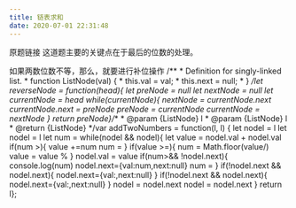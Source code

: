 ```yaml
---
title: 链表求和
date: 2020-07-01 22:31:48
---
```


原题链接 这道题主要的关键点在于最后的位数的处理。

如果两数位数不等，那么，就要进行补位操作 /** * Definition for singly-linked list. * function ListNode(val) { * this.val = val; * this.next = null; * } */let reverseNode = function(head){ let preNode = null let nextNode = null let currentNode = head while(currentNode){ nextNode = currentNode.next currentNode.next = preNode preNode = currentNode currentNode = nextNode } return preNode}/** * @param {ListNode} l * @param {ListNode} l * @return {ListNode} */var addTwoNumbers = function(l, l) { let nodel = l let nodel = l let num =  while(nodel && nodel){ let value = nodel.val + nodel.val if(num >){ value +=num num =  } if(value >=){ num = Math.floor(value/) value = value %  } nodel.val = value if(num>&& !nodel.next){ console.log(num) nodel.next={val:num,next:null} num =  } if(!nodel.next && nodel.next){ nodel.next={val:,next:null} } if(!nodel.next && nodel.next){ nodel.next={val:,next:null} } nodel = nodel.next nodel = nodel.next } return l};
